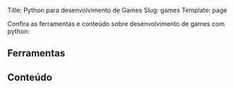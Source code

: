 Title: Python para desenvolvimento de Games
Slug: games
Template: page

Confira as ferramentas e conteúdo sobre desenvolvimento de games com python:

## Ferramentas

## Conteúdo
